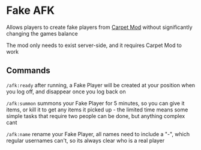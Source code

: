 # Fake AFK
Allows players to create fake players from [Carpet Mod](https://modrinth.com/mod/carpet) without significantly changing the games balance

The mod only needs to exist server-side, and it requires Carpet Mod to work

## Commands

`/afk:ready` after running, a Fake Player will be created at your position when you log off, and disappear once you log back on

`/afk:summon` summons your Fake Player for 5 minutes, so you can give it items, or kill it to get any items it picked up - the limited time means some simple tasks that require two people can be done, but anything complex cant

`/afk:name` rename your Fake Player, all names need to include a "-", which regular usernames can't, so its always clear who is a real player